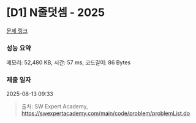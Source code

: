 # [D1] N줄덧셈 - 2025 

[문제 링크](https://swexpertacademy.com/main/code/problem/problemDetail.do?contestProbId=AV5QFZtaAscDFAUq) 

### 성능 요약

메모리: 52,480 KB, 시간: 57 ms, 코드길이: 86 Bytes

### 제출 일자

2025-08-13 09:33



> 출처: SW Expert Academy, https://swexpertacademy.com/main/code/problem/problemList.do